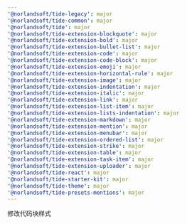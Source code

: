 ```yaml
---
'@norlandsoft/tide-legacy': major
'@norlandsoft/tide-common': major
'@norlandsoft/tide': major
'@norlandsoft/tide-extension-blockquote': major
'@norlandsoft/tide-extension-bold': major
'@norlandsoft/tide-extension-bullet-list': major
'@norlandsoft/tide-extension-code': major
'@norlandsoft/tide-extension-code-block': major
'@norlandsoft/tide-extension-emoji': major
'@norlandsoft/tide-extension-horizontal-rule': major
'@norlandsoft/tide-extension-image': major
'@norlandsoft/tide-extension-indentation': major
'@norlandsoft/tide-extension-italic': major
'@norlandsoft/tide-extension-link': major
'@norlandsoft/tide-extension-list-item': major
'@norlandsoft/tide-extension-lists-indentation': major
'@norlandsoft/tide-extension-markdown': major
'@norlandsoft/tide-extension-mention': major
'@norlandsoft/tide-extension-menubar': major
'@norlandsoft/tide-extension-ordered-list': major
'@norlandsoft/tide-extension-strike': major
'@norlandsoft/tide-extension-table': major
'@norlandsoft/tide-extension-task-item': major
'@norlandsoft/tide-extension-uploader': major
'@norlandsoft/tide-react': major
'@norlandsoft/tide-starter-kit': major
'@norlandsoft/tide-theme': major
'@norlandsoft/tide-presets-mentions': major
---
```


修改代码块样式
